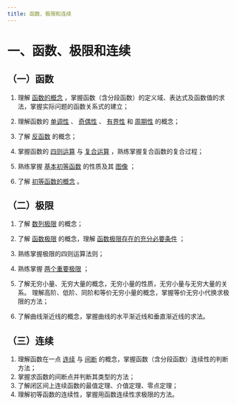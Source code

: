 ```yaml
---
title: 函数、极限和连续
---
```


# 一、函数、极限和连续

## （一）函数

01. 理解 [函数的概念](./01-映射与函数.md) ，掌握函数（含分段函数）的定义域、表达式及函数值的求法，掌握实际问题的函数关系式的建立；

02. 理解函数的 [单调性](./01-映射与函数.md#函数的单调性) 、
    [奇偶性](./01-映射与函数.md#函数的奇偶性) 、
    [有界性](./01-映射与函数.md#函数的有界性) 和
    [周期性](./01-映射与函数.md#函数的周期性) 的概念；

03. 了解 [反函数](./01-映射与函数.md#反函数) 的概念；

04. 掌握函数的 [四则运算](./01-映射与函数.md#函数的运算) 与
    [复合运算](./01-映射与函数.md#复合函数) ，熟练掌握复合函数的复合过程；

05. 熟练掌握 [基本初等函数](./01-映射与函数.md#初等函数) 的性质及其
    [图像](../97-基本初等函数的图形/README.md) ；

06. 了解 [初等函数的概念](./01-映射与函数.md#初等函数) 。

## （二）极限

01. 了解 [数列极限](./02-数列的极限.md) 的概念；

02. 了解 [函数极限](./03-函数的极限.md) 的概念，理解
    [函数极限存在的充分必要条件](./03-函数的极限.md#函数极限存在的充分必要条件) ；

03. 熟练掌握极限的四则运算法则；

04. 熟练掌握 [两个重要极限](./06-极限存在准则-两个重要极限.md#两个重要极限) ；

05. 了解无穷小量、无穷大量的概念，无穷小量的性质，无穷小量与无穷大量的关系。
    理解高阶、低阶、同阶和等价无穷小量的概念，掌握等价无穷小代换求极限的方法；

06. 了解曲线渐近线的概念，掌握曲线的水平渐近线和垂直渐近线的求法。

## （三）连续

01. 理解函数在一点 [连续](./08-函数的连续性与间断点.md#函数的连续性定义)
    与 [间断](./08-函数的连续性与间断点.md#函数的间断点) 的概念，掌握函数（含分段函数）连续性的判断方法；
02. 掌握求函数的间断点并判断其类型的方法；
03. 了解闭区间上连续函数的最值定理、介值定理、零点定理；
04. 理解初等函数的连续性，掌握用函数连续性求极限的方法。